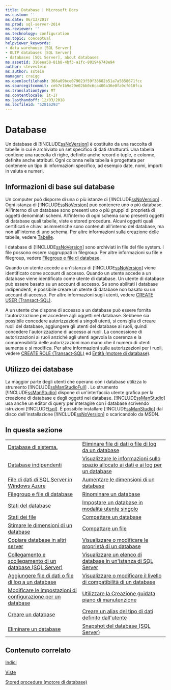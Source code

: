 ```yaml
---
title: Database | Microsoft Docs
ms.custom: ''
ms.date: 06/13/2017
ms.prod: sql-server-2014
ms.reviewer: ''
ms.technology: configuration
ms.topic: conceptual
helpviewer_keywords:
- data warehouse [SQL Server]
- OLTP databases [SQL Server]
- databases [SQL Server], about databases
ms.assetid: 316eea58-81b8-4bf3-a1fc-801946740e94
author: stevestein
ms.author: sstein
manager: craigg
ms.openlocfilehash: 366a09bce079023f59f38682b51a7a5858671fcc
ms.sourcegitcommit: ceb7e1b9e29e02bb0c6ca400a36e0fa9cf010fca
ms.translationtype: MT
ms.contentlocale: it-IT
ms.lasthandoff: 12/03/2018
ms.locfileid: "52816293"
---
```

# <a name="databases"></a>Database
  Un database di [!INCLUDE[ssNoVersion](../../includes/ssnoversion-md.md)] è costituito da una raccolta di tabelle in cui è archiviato un set specifico di dati strutturati. Una tabella contiene una raccolta di righe, definite anche record o tuple, e colonne, definite anche attributi. Ogni colonna nella tabella è progettata per contenere un tipo di informazioni specifico, ad esempio date, nomi, importi in valuta e numeri.  
  
## <a name="basic-information-about-databases"></a>Informazioni di base sui database  
 Un computer può disporre di una o più istanze di [!INCLUDE[ssNoVersion](../../includes/ssnoversion-md.md)] . Ogni istanza di [!INCLUDE[ssNoVersion](../../includes/ssnoversion-md.md)] può contenere uno o più database.  All'interno di un database sono presenti uno o più gruppi di proprietà di oggetti denominati schemi. All'interno di ogni schema sono presenti oggetti di database quali tabelle, viste e stored procedure. Alcuni oggetti quali certificati e chiavi asimmetriche sono contenuti all'interno del database, ma non all'interno di uno schema. Per altre informazioni sulla creazione delle tabelle, vedere [Tabelle](../tables/tables.md).  
  
 I database di [!INCLUDE[ssNoVersion](../../includes/ssnoversion-md.md)] sono archiviati in file del file system. I file possono essere raggruppati in filegroup. Per altre informazioni su file e filegroup, vedere [Filegroup e file di database](database-files-and-filegroups.md).  
  
 Quando un utente accede a un'istanza di [!INCLUDE[ssNoVersion](../../includes/ssnoversion-md.md)] viene identificato come account di accesso. Quando un utente accede a un database viene identificato come utente di database. Un utente di database può essere basato su un account di accesso. Se sono abilitati i database indipendenti, è possibile creare un utente di database non basato su un account di accesso. Per altre informazioni sugli utenti, vedere [CREATE USER &#40;Transact-SQL&#41;](/sql/t-sql/statements/create-user-transact-sql).  
  
 A un utente che dispone di accesso a un database può essere fornita l'autorizzazione per accedere agli oggetti nel database. Sebbene sia possibile concedere autorizzazioni a singoli utenti, si consiglia di creare ruoli del database, aggiungere gli utenti del database ai ruoli, quindi concedere l'autorizzazione di accesso ai ruoli. La concessione di autorizzazioni ai ruoli anziché agli utenti agevola la coerenza e la comprensibilità delle autorizzazioni man mano che il numero di utenti aumenta e si modifica. Per altre informazioni sulle autorizzazioni per i ruoli, vedere [CREATE ROLE &#40;Transact-SQL&#41;](/sql/t-sql/statements/create-role-transact-sql) ed [Entità &#40;motore di database&#41;](../security/authentication-access/principals-database-engine.md).  
  
## <a name="working-with-databases"></a>Utilizzo dei database  
 La maggior parte degli utenti che operano con i database utilizza lo strumento [!INCLUDE[ssManStudioFull](../../includes/ssmanstudiofull-md.md)] . Lo strumento [!INCLUDE[ssManStudio](../../includes/ssmanstudio-md.md)] dispone di un'interfaccia utente grafica per la creazione di database e degli oggetti nei database. [!INCLUDE[ssManStudio](../../includes/ssmanstudio-md.md)] usa anche un editor di query per interagire con i database scrivendo istruzioni [!INCLUDE[tsql](../../includes/tsql-md.md)]. È possibile installare [!INCLUDE[ssManStudio](../../includes/ssmanstudio-md.md)] dal disco dell'installazione [!INCLUDE[ssNoVersion](../../includes/ssnoversion-md.md)] o scaricandolo da MSDN.  
  
## <a name="in-this-section"></a>In questa sezione  
  
|||  
|-|-|  
|[Database di sistema.](system-databases.md)|[Eliminare file di dati o file di log da un database](delete-data-or-log-files-from-a-database.md)|  
|[Database indipendenti](contained-databases.md)|[Visualizzare le informazioni sullo spazio allocato ai dati e ai log per un database](display-data-and-log-space-information-for-a-database.md)|  
|[File di dati di SQL Server in Windows Azure](sql-server-data-files-in-microsoft-azure.md)|[Aumentare le dimensioni di un database](increase-the-size-of-a-database.md)|  
|[Filegroup e file di database](database-files-and-filegroups.md)|[Rinominare un database](rename-a-database.md)|  
|[Stati del database](database-states.md)|[Impostare un database in modalità utente singolo](set-a-database-to-single-user-mode.md)|  
|[Stati dei file](file-states.md)|[Compattare un database](shrink-a-database.md)|  
|[Stimare le dimensioni di un database](estimate-the-size-of-a-database.md)|[Compattare un file](shrink-a-file.md)|  
|[Copiare database in altri server](copy-databases-to-other-servers.md)|[Visualizzare o modificare le proprietà di un database](view-or-change-the-properties-of-a-database.md)|  
|[Collegamento e scollegamento di un database &#40;SQL Server&#41;](database-detach-and-attach-sql-server.md)|[Visualizzare un elenco di database in un'istanza di SQL Server](view-a-list-of-databases-on-an-instance-of-sql-server.md)|  
|[Aggiungere file di dati o file di log a un database](add-data-or-log-files-to-a-database.md)|[Visualizzare o modificare il livello di compatibilità di un database](view-or-change-the-compatibility-level-of-a-database.md)|  
|[Modificare le impostazioni di configurazione per un database](change-the-configuration-settings-for-a-database.md)|[Utilizzare la Creazione guidata piano di manutenzione](../maintenance-plans/use-the-maintenance-plan-wizard.md)|  
|[Creare un database](create-a-database.md)|[Creare un alias del tipo di dati definito dall'utente](create-a-user-defined-data-type-alias.md)|  
|[Eliminare un database](delete-a-database.md)|[Snapshot del database &#40;SQL Server&#41;](database-snapshots-sql-server.md)|  
  
## <a name="related-content"></a>Contenuto correlato  
 [Indici](../indexes/indexes.md)  
  
 [Viste](../views/views.md)  
  
 [Stored procedure &#40;motore di database&#41;](../stored-procedures/stored-procedures-database-engine.md)  
  
  
